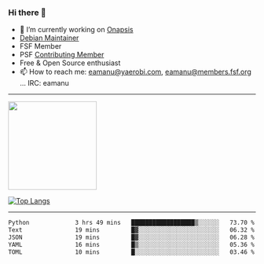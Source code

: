 ### Hi there 👋


- 🔭 I’m currently working on [Onapsis](http://onapsis.com)
- [Debian Maintainer](https://qa.debian.org/developer.php?login=eamanu%40yaerobi.com)
- FSF Member
- PSF [Contributing Member](https://www.python.org/psf/membership/#what-membership-classes-are-there)
- Free & Open Source enthusiast 
- 📫 How to reach me: eamanu@yaerobi.com, eamanu@members.fsf.org ... IRC: eamanu

---

<img height="180em" src="https://github-readme-stats.vercel.app/api?theme=dark&username=eamanu&show_icons=true&hide_border=true&&count_private=true&include_all_commits=true" />

[![Top Langs](https://github-readme-stats.vercel.app/api/top-langs/?theme=dark&username=eamanu&layout=compact)](https://github.com/anuraghazra/github-readme-stats)

---

<!--START_SECTION:waka-->

```txt
Python             3 hrs 49 mins   ██████████████████▒░░░░░░   73.70 %
Text               19 mins         █▓░░░░░░░░░░░░░░░░░░░░░░░   06.32 %
JSON               19 mins         █▓░░░░░░░░░░░░░░░░░░░░░░░   06.28 %
YAML               16 mins         █▒░░░░░░░░░░░░░░░░░░░░░░░   05.36 %
TOML               10 mins         █░░░░░░░░░░░░░░░░░░░░░░░░   03.46 %
```

<!--END_SECTION:waka-->
